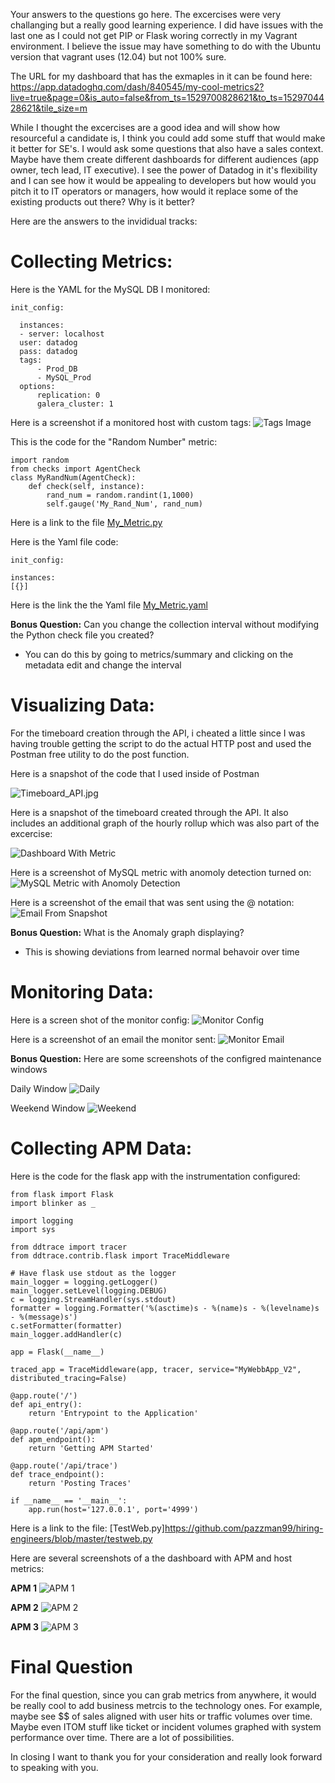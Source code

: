 Your answers to the questions go here.
The excercises were very challanging but a really good learning experience. I did have issues with the last one as I could not get PIP or Flask woring correctly in my Vagrant environment. I believe the issue may have something to do with the Ubuntu version that vagrant uses (12.04) but not 100% sure. 

The URL for my dashboard that has the exmaples in it can be found here: 
https://app.datadoghq.com/dash/840545/my-cool-metrics2?live=true&page=0&is_auto=false&from_ts=1529700828621&to_ts=1529704428621&tile_size=m

While I thought the excercises are a good idea and will show how resourceful a candidate is, I think you could add some stuff that would make it better for SE's. I would ask some questions that also have a sales context. Maybe have them create different dashboards for different audiences (app owner, tech lead, IT executive). I see the power of Datadog in it's flexibility and I can see how it would be appealing to developers but how would you pitch it to IT operators or managers, how would it replace some of the existing products out there? Why is it better?

Here are the answers to the invididual tracks:


# Collecting Metrics:

Here is the YAML for the MySQL DB I monitored:

    init_config:  
 
      instances: 
      - server: localhost 
      user: datadog 
      pass: datadog  
      tags: 
          - Prod_DB  
          - MySQL_Prod  
      options: 
          replication: 0 
          galera_cluster: 1 


Here is a screenshot if a monitored host with custom tags:
![Tags Image](https://github.com/pazzman99/hiring-engineers/blob/master/Tags.JPG)


This is the code for the "Random Number" metric:

    import random
    from checks import AgentCheck
    class MyRandNum(AgentCheck):
        def check(self, instance): 	
            rand_num = random.randint(1,1000)	
            self.gauge('My_Rand_Num', rand_num)
  
 Here is a link to the file
 [My_Metric.py](https://github.com/pazzman99/hiring-engineers/blob/master/my_metric.py)
 
 Here is the Yaml file code:
        
    init_config:

    instances:  
    [{}]

Here is the link the the Yaml file
[My_Metric.yaml](https://github.com/pazzman99/hiring-engineers/blob/master/my_metric.yaml)

**Bonus Question:** Can you change the collection interval without modifying the Python check file you created?
- You can do this by going to metrics/summary and clicking on the metadata edit and change the interval



# Visualizing Data:

For the timeboard creation through the API, i cheated a little since I was having trouble getting the script to do the actual HTTP post and used the Postman free utility to do the post function. 

Here is a snapshot of the code that I used inside of Postman


![Timeboard_API.jpg](https://github.com/pazzman99/hiring-engineers/blob/master/Timeboard_API.JPG)


Here is a snapshot of the timeboard created through the API. It also includes an additional graph of the hourly rollup which was also part of the excercise:

![Dashboard With Metric](https://github.com/pazzman99/hiring-engineers/blob/master/Dashboard_with_Metric.JPG)


Here is a screenshot of MySQL metric with anomoly detection turned on:
![MySQL Metric with Anomoly Detection](https://github.com/pazzman99/hiring-engineers/blob/master/Metric_with_Anomoly_Detection.JPG)


Here is a screenshot of the email that was sent using the @ notation:
![Email From Snapshot](https://github.com/pazzman99/hiring-engineers/blob/master/Email_of_Snapshot.JPG)


**Bonus Question:** What is the Anomaly graph displaying?
- This is showing deviations from learned normal behavoir over time



# Monitoring Data:

Here is a screen shot of the monitor config:
![Monitor Config](https://github.com/pazzman99/hiring-engineers/blob/master/Monitor_Config.JPG)


Here is a screenshot of an email the monitor sent:
![Monitor Email](https://github.com/pazzman99/hiring-engineers/blob/master/Monitor_Email.JPG)
 
**Bonus Question:** Here are some screenshots of the configred maintenance windows

Daily Window
![Daily](https://github.com/pazzman99/hiring-engineers/blob/master/Downtime_Config.JPG)


Weekend Window
![Weekend](https://github.com/pazzman99/hiring-engineers/blob/master/Downtime_Config2.JPG)



# Collecting APM Data:

Here is the code for the flask app with the instrumentation configured:

    from flask import Flask
    import blinker as _

    import logging
    import sys

    from ddtrace import tracer
    from ddtrace.contrib.flask import TraceMiddleware

    # Have flask use stdout as the logger
    main_logger = logging.getLogger()
    main_logger.setLevel(logging.DEBUG)
    c = logging.StreamHandler(sys.stdout)
    formatter = logging.Formatter('%(asctime)s - %(name)s - %(levelname)s - %(message)s')
    c.setFormatter(formatter)
    main_logger.addHandler(c)

    app = Flask(__name__)

    traced_app = TraceMiddleware(app, tracer, service="MyWebbApp_V2", distributed_tracing=False)

    @app.route('/')
    def api_entry():
        return 'Entrypoint to the Application'

    @app.route('/api/apm')
    def apm_endpoint():
        return 'Getting APM Started'

    @app.route('/api/trace')
    def trace_endpoint():
        return 'Posting Traces'

    if __name__ == '__main__':
        app.run(host='127.0.0.1', port='4999')
    
    
Here is a link to the file:
[TestWeb.py]https://github.com/pazzman99/hiring-engineers/blob/master/testweb.py


Here are several screenshots of a the dashboard with APM and host metrics:

**APM 1**
![APM 1](https://github.com/pazzman99/hiring-engineers/blob/master/APM_1.JPG)

**APM 2**
![APM 2](https://github.com/pazzman99/hiring-engineers/blob/master/APM_2.JPG)

**APM 3**
![APM 3](https://github.com/pazzman99/hiring-engineers/blob/master/APM_3.JPG)


# Final Question

For the final question, since you can grab metrics from anywhere, it would be really cool to add business metrcis to the technology ones. For example, maybe see $$ of sales aligned with user hits or traffic volumes over time. Maybe even ITOM stuff like ticket or incident volumes graphed with system performance over time. There are a lot of possibilities. 

In closing I want to thank you for your consideration and really look forward to speaking with you.
